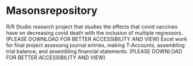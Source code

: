 # Masonsrepository
R/R Studio research project that studies the effects that covid vaccines have on decreasing covid death with the inclusion of multiple regressors. (PLEASE DOWNLOAD FOR BETTER ACCESSIBILITY AND VIEW)
Excel work for final project assessing journal entries, making T-Accounts, assembling trial balance, and assembling financial statements. (PLEASE DOWNLOAD FOR BETTER ACCESSIBILITY AND VIEW) 
